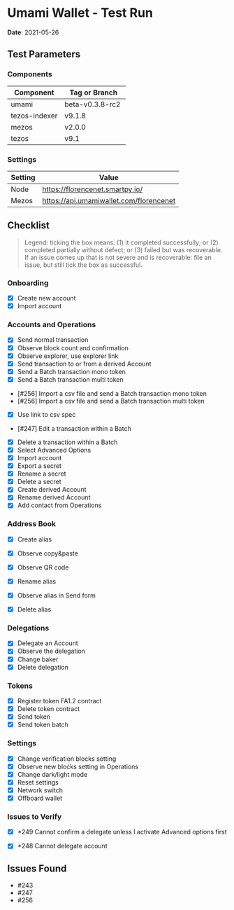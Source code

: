 # Umami Wallet - Test Run

**Date**: 2021-05-26

## Test Parameters

### Components

| Component | Tag or Branch |
|--|--|
| umami | beta-v0.3.8-rc2 |
| tezos-indexer | v9.1.8 |
| mezos | v2.0.0 |
| tezos | v9.1


### Settings

| Setting | Value |
|--|--|
| Node | https://florencenet.smartpy.io/ |
| Mezos | https://api.umamiwallet.com/florencenet |


## Checklist

> Legend: ticking the box means: (1) it completed successfully; or (2) completed partially without defect; or (3) failed but was recoverable. If an issue comes up that is not severe and is recoverable: file an issue, but still tick the box as successful.

### Onboarding
- [X] Create new account
- [X] Import account

### Accounts and Operations
- [X] Send normal transaction 
- [X] Observe block count and confirmation 
- [X] Observe explorer, use explorer link 
- [X] Send transaction to or from a derived Account
- [X] Send a Batch transaction mono token
- [X] Send a Batch transaction multi token
- [#256] Import a csv file and send a Batch transaction mono token
- [#256] Import a csv file and send a Batch transaction multi token
- [X] Use link to csv spec
- [#247] Edit a transaction within a Batch
- [X] Delete a transaction within a Batch
- [X] Select Advanced Options
- [X] Import account
- [X] Export a secret
- [X] Rename a secret
- [X] Delete a secret
- [X] Create derived Account
- [X] Rename derived Account
- [X] Add contact from Operations

### Address Book
- [X] Create alias
- [X] Observe copy&paste 
- [X] Observe QR code
- [X] Rename alias
- [X] Observe alias in Send form
- [X] Delete alias


### Delegations
- [X] Delegate an Account 
- [X] Observe the delegation 
- [X] Change baker 
- [X] Delete delegation

### Tokens
- [X] Register token FA1.2 contract 
- [X] Delete token contract 
- [X] Send token 
- [X] Send token batch 

### Settings
- [X] Change verification blocks setting 
- [X] Observe new blocks setting in Operations
- [X] Change dark/light mode
- [X] Reset settings
- [X] Network switch
- [X] Offboard wallet

### Issues to Verify

- [X] *249 Cannot confirm a delegate unless I activate Advanced options first
- [X] *248 Cannot delegate account


## Issues Found

* #243
* #247
* #256
